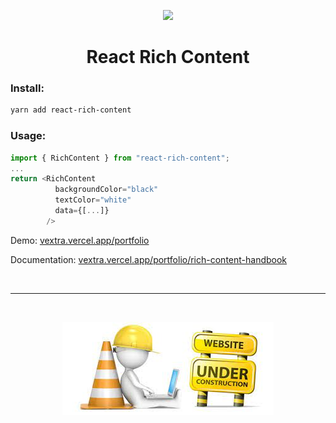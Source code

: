 <p align="center">
  <img src="https://user-images.githubusercontent.com/24822099/218313336-3919b2d6-ebfe-4e70-8bd1-40a7bb061b10.gif" />
</p>
<h1 align="center">React Rich Content</h1>

### Install:

```bash
yarn add react-rich-content
```

### Usage:

```ts
import { RichContent } from "react-rich-content";
...
return <RichContent
          backgroundColor="black"
          textColor="white"
          data={[...]}
        />
```

Demo: <a href="https://vextra.vercel.app/portfolio" target="_blank">vextra.vercel.app/portfolio</a>

Documentation: <a href="https://vextra.vercel.app/portfolio/rich-content-handbook" target="_blank">vextra.vercel.app/portfolio/rich-content-handbook</a>

<br/>

---

<br/>

<p align="center">
  <img src="./misc/under-construction.jpeg" />
</p>
